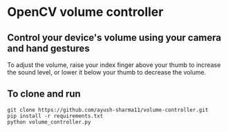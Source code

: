 # OpenCV volume controller

## Control your device's volume using your camera and hand gestures

To adjust the volume, raise your index finger above your thumb to increase the sound level, or lower it below your thumb to decrease the volume.

## To clone and run

```
git clone https://github.com/ayush-sharma11/volume-controller.git
pip install -r requirements.txt
python volume_controller.py
```
